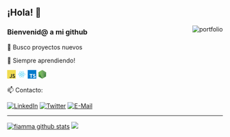 
## ¡Hola! 🚀
<a href="http://fiamma.vercel.app" target="blank"><img align="right" src="https://user-images.githubusercontent.com/75777030/198912000-6e9365b3-7f7e-4498-8932-1e898f451837.png" alt="portfolio" /></a> 
### Bienvenid@ a mi github

🔭 Busco proyectos nuevos

🌱 Siempre aprendiendo!

<code><img height="20" alt="javascript" src="https://raw.githubusercontent.com/github/explore/80688e429a7d4ef2fca1e82350fe8e3517d3494d/topics/javascript/javascript.png"></code>
<code><img height="20" alt="react" src="https://raw.githubusercontent.com/github/explore/80688e429a7d4ef2fca1e82350fe8e3517d3494d/topics/react/react.png"></code>
<code><img height="20" alt="typescript" src="https://raw.githubusercontent.com/github/explore/80688e429a7d4ef2fca1e82350fe8e3517d3494d/topics/typescript/typescript.png"></code>
<code><img height="20" alt="nodejs" src="https://raw.githubusercontent.com/github/explore/80688e429a7d4ef2fca1e82350fe8e3517d3494d/topics/nodejs/nodejs.png"></code> 

📫 Contacto:

[![LinkedIn](https://img.shields.io/badge/LinkedIn-0077B5?style=for-the-badge&logo=linkedin&logoColor=white)](https://www.linkedin.com/in/fiamma-muscari/)
[![Twitter](https://img.shields.io/badge/Twitter-1877F2?style=for-the-badge&logo=twitter&logoColor=white)](https://www.twitter.com/__fiamy/)
[![E-Mail](https://img.shields.io/badge/Email-006aff?style=for-the-badge&logo=maildotru&logoColor=white&color=red)](mailto:fiammamuscari@gmail.com)


---
 
 <a href="https://github.com/FiammaMuscari/github-readme-stats" target="blank"><img src="https://github-readme-stats.vercel.app/api?username=FiammaMuscari&show_icons=true&include_all_commits=true&theme=jolly&hide_border=true" alt="fiamma github stats" /></a>  <a href="https://github.com/FiammaMuscari/github-readme-stats" ><img  src="https://github-readme-stats.vercel.app/api/top-langs/?username=FiammaMuscari&layout=compact&theme=jolly&hide_border=true" /></a> 


